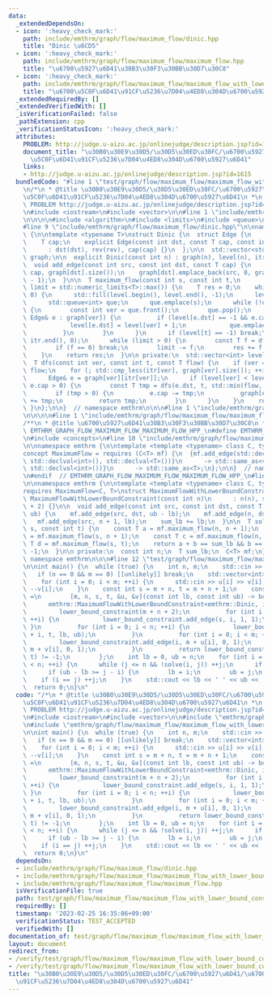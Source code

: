 ```yaml
---
data:
  _extendedDependsOn:
  - icon: ':heavy_check_mark:'
    path: include/emthrm/graph/flow/maximum_flow/dinic.hpp
    title: "Dinic \u6CD5"
  - icon: ':heavy_check_mark:'
    path: include/emthrm/graph/flow/maximum_flow/maximum_flow.hpp
    title: "\u6700\u5927\u6D41\u30B3\u30F3\u30BB\u30D7\u30C8"
  - icon: ':heavy_check_mark:'
    path: include/emthrm/graph/flow/maximum_flow/maximum_flow_with_lower_bound_constraint.hpp
    title: "\u6700\u5C0F\u6D41\u91CF\u5236\u7D04\u4ED8\u304D\u6700\u5927\u6D41"
  _extendedRequiredBy: []
  _extendedVerifiedWith: []
  _isVerificationFailed: false
  _pathExtension: cpp
  _verificationStatusIcon: ':heavy_check_mark:'
  attributes:
    PROBLEM: http://judge.u-aizu.ac.jp/onlinejudge/description.jsp?id=1615
    document_title: "\u30B0\u30E9\u30D5/\u30D5\u30ED\u30FC/\u6700\u5927\u6D41/\u6700\
      \u5C0F\u6D41\u91CF\u5236\u7D04\u4ED8\u304D\u6700\u5927\u6D41"
    links:
    - http://judge.u-aizu.ac.jp/onlinejudge/description.jsp?id=1615
  bundledCode: "#line 1 \"test/graph/flow/maximum_flow/maximum_flow_with_lower_bound_constraint.test.cpp\"\
    \n/*\n * @title \u30B0\u30E9\u30D5/\u30D5\u30ED\u30FC/\u6700\u5927\u6D41/\u6700\
    \u5C0F\u6D41\u91CF\u5236\u7D04\u4ED8\u304D\u6700\u5927\u6D41\n *\n * verification-helper:\
    \ PROBLEM http://judge.u-aizu.ac.jp/onlinejudge/description.jsp?id=1615\n */\n\
    \n#include <iostream>\n#include <vector>\n\n#line 1 \"include/emthrm/graph/flow/maximum_flow/dinic.hpp\"\
    \n\n\n\n#include <algorithm>\n#include <limits>\n#include <queue>\n#include <utility>\n\
    #line 9 \"include/emthrm/graph/flow/maximum_flow/dinic.hpp\"\n\nnamespace emthrm\
    \ {\n\ntemplate <typename T>\nstruct Dinic {\n  struct Edge {\n    int dst, rev;\n\
    \    T cap;\n    explicit Edge(const int dst, const T cap, const int rev)\n  \
    \      : dst(dst), rev(rev), cap(cap) {}\n  };\n\n  std::vector<std::vector<Edge>>\
    \ graph;\n\n  explicit Dinic(const int n) : graph(n), level(n), itr(n) {}\n\n\
    \  void add_edge(const int src, const int dst, const T cap) {\n    graph[src].emplace_back(dst,\
    \ cap, graph[dst].size());\n    graph[dst].emplace_back(src, 0, graph[src].size()\
    \ - 1);\n  }\n\n  T maximum_flow(const int s, const int t,\n                 T\
    \ limit = std::numeric_limits<T>::max()) {\n    T res = 0;\n    while (limit >\
    \ 0) {\n      std::fill(level.begin(), level.end(), -1);\n      level[s] = 0;\n\
    \      std::queue<int> que;\n      que.emplace(s);\n      while (!que.empty())\
    \ {\n        const int ver = que.front();\n        que.pop();\n        for (const\
    \ Edge& e : graph[ver]) {\n          if (level[e.dst] == -1 && e.cap > 0) {\n\
    \            level[e.dst] = level[ver] + 1;\n            que.emplace(e.dst);\n\
    \          }\n        }\n      }\n      if (level[t] == -1) break;\n      std::fill(itr.begin(),\
    \ itr.end(), 0);\n      while (limit > 0) {\n        const T f = dfs(s, t, limit);\n\
    \        if (f == 0) break;\n        limit -= f;\n        res += f;\n      }\n\
    \    }\n    return res;\n  }\n\n private:\n  std::vector<int> level, itr;\n\n\
    \  T dfs(const int ver, const int t, const T flow) {\n    if (ver == t) return\
    \ flow;\n    for (; std::cmp_less(itr[ver], graph[ver].size()); ++itr[ver]) {\n\
    \      Edge& e = graph[ver][itr[ver]];\n      if (level[ver] < level[e.dst] &&\
    \ e.cap > 0) {\n        const T tmp = dfs(e.dst, t, std::min(flow, e.cap));\n\
    \        if (tmp > 0) {\n          e.cap -= tmp;\n          graph[e.dst][e.rev].cap\
    \ += tmp;\n          return tmp;\n        }\n      }\n    }\n    return 0;\n \
    \ }\n};\n\n}  // namespace emthrm\n\n\n#line 1 \"include/emthrm/graph/flow/maximum_flow/maximum_flow_with_lower_bound_constraint.hpp\"\
    \n\n\n\n#line 1 \"include/emthrm/graph/flow/maximum_flow/maximum_flow.hpp\"\n\
    /**\n * @title \u6700\u5927\u6D41\u30B3\u30F3\u30BB\u30D7\u30C8\n */\n\n#ifndef\
    \ EMTHRM_GRAPH_FLOW_MAXIMUM_FLOW_MAXIMUM_FLOW_HPP_\n#define EMTHRM_GRAPH_FLOW_MAXIMUM_FLOW_MAXIMUM_FLOW_HPP_\n\
    \n#include <concepts>\n#line 10 \"include/emthrm/graph/flow/maximum_flow/maximum_flow.hpp\"\
    \n\nnamespace emthrm {\n\ntemplate <template <typename> class C, typename T>\n\
    concept MaximumFlow = requires (C<T> mf) {\n  {mf.add_edge(std::declval<int>(),\
    \ std::declval<int>(), std::declval<T>())}\n      -> std::same_as<void>;\n  {mf.maximum_flow(std::declval<int>(),\
    \ std::declval<int>())}\n      -> std::same_as<T>;\n};\n\n}  // namespace emthrm\n\
    \n#endif  // EMTHRM_GRAPH_FLOW_MAXIMUM_FLOW_MAXIMUM_FLOW_HPP_\n#line 5 \"include/emthrm/graph/flow/maximum_flow/maximum_flow_with_lower_bound_constraint.hpp\"\
    \n\nnamespace emthrm {\n\ntemplate <template <typename> class C, typename T>\n\
    requires MaximumFlow<C, T>\nstruct MaximumFlowWithLowerBoundConstraint {\n  explicit\
    \ MaximumFlowWithLowerBoundConstraint(const int n)\n      : n(n), sum_lb(0), mf(n\
    \ + 2) {}\n\n  void add_edge(const int src, const int dst, const T lb, const T\
    \ ub) {\n    mf.add_edge(src, dst, ub - lb);\n    mf.add_edge(n, dst, lb);\n \
    \   mf.add_edge(src, n + 1, lb);\n    sum_lb += lb;\n  }\n\n  T solve(const int\
    \ s, const int t) {\n    const T a = mf.maximum_flow(n, n + 1);\n    const T b\
    \ = mf.maximum_flow(s, n + 1);\n    const T c = mf.maximum_flow(n, t);\n    const\
    \ T d = mf.maximum_flow(s, t);\n    return a + b == sum_lb && b == c ? b + d :\
    \ -1;\n  }\n\n private:\n  const int n;\n  T sum_lb;\n  C<T> mf;\n};\n\n}  //\
    \ namespace emthrm\n\n\n#line 12 \"test/graph/flow/maximum_flow/maximum_flow_with_lower_bound_constraint.test.cpp\"\
    \n\nint main() {\n  while (true) {\n    int n, m;\n    std::cin >> n >> m;\n \
    \   if (n == 0 && m == 0) [[unlikely]] break;\n    std::vector<int> u(m), v(m);\n\
    \    for (int i = 0; i < m; ++i) {\n      std::cin >> u[i] >> v[i];\n      --u[i];\
    \ --v[i];\n    }\n    const int s = m + n, t = m + n + 1;\n    const auto solve\
    \ =\n        [m, n, s, t, &u, &v](const int lb, const int ub) -> bool {\n    \
    \      emthrm::MaximumFlowWithLowerBoundConstraint<emthrm::Dinic, int>\n     \
    \         lower_bound_constraint(m + n + 2);\n          for (int i = 0; i < m;\
    \ ++i) {\n            lower_bound_constraint.add_edge(s, i, 1, 1);\n         \
    \ }\n          for (int i = 0; i < n; ++i) {\n            lower_bound_constraint.add_edge(m\
    \ + i, t, lb, ub);\n          }\n          for (int i = 0; i < m; ++i) {\n   \
    \         lower_bound_constraint.add_edge(i, m + u[i], 0, 1);\n            lower_bound_constraint.add_edge(i,\
    \ m + v[i], 0, 1);\n          }\n          return lower_bound_constraint.solve(s,\
    \ t) != -1;\n        };\n    int lb = 0, ub = n;\n    for (int i = 0, j = 1; i\
    \ < n; ++i) {\n      while (j <= n && !solve(i, j)) ++j;\n      if (j > n) break;\n\
    \      if (ub - lb >= j - i) {\n        lb = i;\n        ub = j;\n      }\n  \
    \    if (i == j) ++j;\n    }\n    std::cout << lb << ' ' << ub << '\\n';\n  }\n\
    \  return 0;\n}\n"
  code: "/*\n * @title \u30B0\u30E9\u30D5/\u30D5\u30ED\u30FC/\u6700\u5927\u6D41/\u6700\
    \u5C0F\u6D41\u91CF\u5236\u7D04\u4ED8\u304D\u6700\u5927\u6D41\n *\n * verification-helper:\
    \ PROBLEM http://judge.u-aizu.ac.jp/onlinejudge/description.jsp?id=1615\n */\n\
    \n#include <iostream>\n#include <vector>\n\n#include \"emthrm/graph/flow/maximum_flow/dinic.hpp\"\
    \n#include \"emthrm/graph/flow/maximum_flow/maximum_flow_with_lower_bound_constraint.hpp\"\
    \n\nint main() {\n  while (true) {\n    int n, m;\n    std::cin >> n >> m;\n \
    \   if (n == 0 && m == 0) [[unlikely]] break;\n    std::vector<int> u(m), v(m);\n\
    \    for (int i = 0; i < m; ++i) {\n      std::cin >> u[i] >> v[i];\n      --u[i];\
    \ --v[i];\n    }\n    const int s = m + n, t = m + n + 1;\n    const auto solve\
    \ =\n        [m, n, s, t, &u, &v](const int lb, const int ub) -> bool {\n    \
    \      emthrm::MaximumFlowWithLowerBoundConstraint<emthrm::Dinic, int>\n     \
    \         lower_bound_constraint(m + n + 2);\n          for (int i = 0; i < m;\
    \ ++i) {\n            lower_bound_constraint.add_edge(s, i, 1, 1);\n         \
    \ }\n          for (int i = 0; i < n; ++i) {\n            lower_bound_constraint.add_edge(m\
    \ + i, t, lb, ub);\n          }\n          for (int i = 0; i < m; ++i) {\n   \
    \         lower_bound_constraint.add_edge(i, m + u[i], 0, 1);\n            lower_bound_constraint.add_edge(i,\
    \ m + v[i], 0, 1);\n          }\n          return lower_bound_constraint.solve(s,\
    \ t) != -1;\n        };\n    int lb = 0, ub = n;\n    for (int i = 0, j = 1; i\
    \ < n; ++i) {\n      while (j <= n && !solve(i, j)) ++j;\n      if (j > n) break;\n\
    \      if (ub - lb >= j - i) {\n        lb = i;\n        ub = j;\n      }\n  \
    \    if (i == j) ++j;\n    }\n    std::cout << lb << ' ' << ub << '\\n';\n  }\n\
    \  return 0;\n}\n"
  dependsOn:
  - include/emthrm/graph/flow/maximum_flow/dinic.hpp
  - include/emthrm/graph/flow/maximum_flow/maximum_flow_with_lower_bound_constraint.hpp
  - include/emthrm/graph/flow/maximum_flow/maximum_flow.hpp
  isVerificationFile: true
  path: test/graph/flow/maximum_flow/maximum_flow_with_lower_bound_constraint.test.cpp
  requiredBy: []
  timestamp: '2023-02-25 16:35:06+09:00'
  verificationStatus: TEST_ACCEPTED
  verifiedWith: []
documentation_of: test/graph/flow/maximum_flow/maximum_flow_with_lower_bound_constraint.test.cpp
layout: document
redirect_from:
- /verify/test/graph/flow/maximum_flow/maximum_flow_with_lower_bound_constraint.test.cpp
- /verify/test/graph/flow/maximum_flow/maximum_flow_with_lower_bound_constraint.test.cpp.html
title: "\u30B0\u30E9\u30D5/\u30D5\u30ED\u30FC/\u6700\u5927\u6D41/\u6700\u5C0F\u6D41\
  \u91CF\u5236\u7D04\u4ED8\u304D\u6700\u5927\u6D41"
---
```

